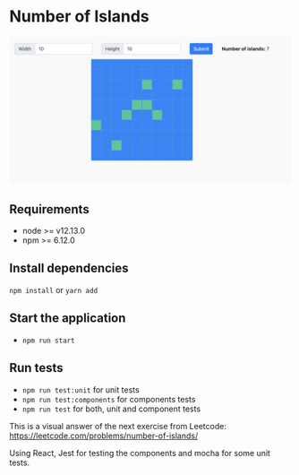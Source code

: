 # Number of Islands

![alt text](public/example.png "World Island Example")

## Requirements
* node >= v12.13.0
* npm >= 6.12.0

## Install dependencies
`npm install` or `yarn add`

## Start the application
* `npm run start`

## Run tests
* `npm run test:unit` for unit tests
* `npm run test:components` for components tests
* `npm run test` for both, unit and component tests

This is a visual answer of the next exercise from Leetcode:
https://leetcode.com/problems/number-of-islands/

Using React, Jest for testing the components and mocha for some unit tests.

